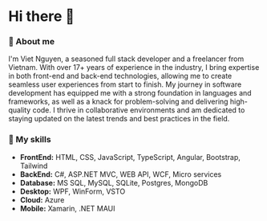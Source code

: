 <h1> Hi there 👋</h1>

### :rocket: About me
I'm Viet Nguyen, a seasoned full stack developer and a freelancer from Vietnam. With over 17+ years of experience in the industry, I bring expertise in both front-end and back-end technologies, allowing me to create seamless user experiences from start to finish. My journey in software development has equipped me with a strong foundation in languages and frameworks, as well as a knack for problem-solving and delivering high-quality code. I thrive in collaborative environments and am dedicated to staying updated on the latest trends and best practices in the field.

### :muscle: My skills

- **FrontEnd:** HTML, CSS, JavaScript, TypeScript, Angular, Bootstrap, Tailwind
- **BackEnd:** C#, ASP.NET MVC, WEB API, WCF, Micro services
- **Database:** MS SQL, MySQL, SQLite, Postgres, MongoDB
- **Desktop:** WPF, WinForm, VSTO
- **Cloud:** Azure
- **Mobile:** Xamarin, .NET MAUI
<!--
### FrontEnd
![HTML](https://img.shields.io/badge/HTML5-E34F26?style=for-the-badge&logo=html5&logoColor=white)
![CSS](https://img.shields.io/badge/CSS3-1572B6?style=for-the-badge&logo=css3&logoColor=white)
![JavaScript](https://img.shields.io/badge/JavaScript-F7DF1E?style=for-the-badge&logo=javascript&logoColor=black)
![TypeScript](https://img.shields.io/badge/TypeScript-007ACC?style=for-the-badge&logo=typescript&logoColor=white)
![Angular](https://img.shields.io/badge/Angular-DD0031?style=for-the-badge&logo=angular&logoColor=white)
![React](https://img.shields.io/badge/React-20232A?style=for-the-badge&logo=react&logoColor=61DAFB)
![Redux](https://img.shields.io/badge/Redux-593D88?style=for-the-badge&logo=redux&logoColor=white)
![Bootstrap](https://img.shields.io/badge/Bootstrap-563D7C?style=for-the-badge&logo=bootstrap&logoColor=white)
![Tailwind](https://img.shields.io/badge/Tailwind_CSS-38B2AC?style=for-the-badge&logo=tailwind-css&logoColor=white)

### BackEnd
![C#](https://img.shields.io/badge/C%23-239120?style=for-the-badge&logo=c-sharp&logoColor=white)
![ASP.NET](https://img.shields.io/badge/ASP.NET%20MVC-F7DF1E?style=for-the-badge)
![WCF](https://img.shields.io/badge/WCF-8A2BE2?style=for-the-badge)
![WEB API](https://img.shields.io/badge/WEB%20API-3498DB?style=for-the-badge)
![Blazor](https://img.shields.io/badge/ASP.NET%20Core%20Blazor-9160C9?style=for-the-badge)

### Databases
![MySQL](https://img.shields.io/badge/MySQL-00000F?style=for-the-badge&logo=mysql&logoColor=white)
![Postgres](https://img.shields.io/badge/PostgreSQL-316192?style=for-the-badge&logo=postgresql&logoColor=white)
![MongoDB](https://img.shields.io/badge/MongoDB-4EA94B?style=for-the-badge&logo=mongodb&logoColor=white)
![MicrosoftSQLServer](https://img.shields.io/badge/Microsoft%20SQL%20Server-CC2927?style=for-the-badge&logo=microsoft%20sql%20server&logoColor=white)
![SQLite](https://img.shields.io/badge/Sqlite-003B57?style=for-the-badge&logo=sqlite&logoColor=white)
![Redis](https://img.shields.io/badge/redis-%23DD0031.svg?&style=for-the-badge&logo=redis&logoColor=white)

### Mobile
![Xamarin](https://img.shields.io/badge/Xamarin-3498DB?style=for-the-badge&logo=xamarin&logoColor=white)
![.NET MAUI](https://img.shields.io/badge/.NET%20MAUI-blue?style=for-the-badge)

### Desktop
![WPF](https://img.shields.io/badge/WPF-2F84B8?style=for-the-badge)
![WinForm](https://img.shields.io/badge/WinForm-959C45?style=for-the-badge)
![VSTO](https://img.shields.io/badge/Microsoft%20Office%20VSTO-289C43?style=for-the-badge)
![Chrome Extension](https://img.shields.io/badge/Chrome%20Extensions-9860A3?style=for-the-badge)
-->


